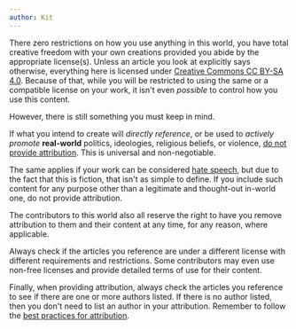 ```yaml
---
author: Kit
---
```

There zero restrictions on how you use anything in this world, you have total creative freedom with your own creations provided you abide by the appropriate license(s). Unless an article you look at explicitly says otherwise, everything here is licensed under [Creative Commons CC BY-SA 4.0](https://creativecommons.org/licenses/by-sa/4.0/). Because of that, while you will be restricted to using the same or a compatible license on your work, it isn't even *possible* to control how you use this content.

However, there is still something you must keep in mind.

If what you intend to create will *directly reference*, or be used to *actively promote* **real-world** politics, ideologies, religious beliefs, or violence, [do not provide attribution](https://creativecommons.org/faq/#what-can-i-do-if-i-offer-my-material-under-a-creative-commons-license-and-i-do-not-like-the-way-someone-uses-it). This is universal and non-negotiable.

The same applies if your work can be considered [hate speech](https://en.wikipedia.org/wiki/Hate_speech), but due to the fact that this is fiction, that isn't as simple to define. If you include such content for any purpose other than a legitimate and thought-out in-world one, do not provide attribution.

The contributors to this world also all reserve the right to have you remove attribution to them and their content at any time, for any reason, where applicable.

Always check if the articles you reference are under a different license with different requirements and restrictions. Some contributors may even use non-free licenses and provide detailed terms of use for their content.

Finally, when providing attribution, always check the articles you reference to see if there are one or more authors listed. If there is no author listed, then you don't need to list an author in your attribution. Remember to follow the [best practices for attribution](https://wiki.creativecommons.org/wiki/best_practices_for_attribution).